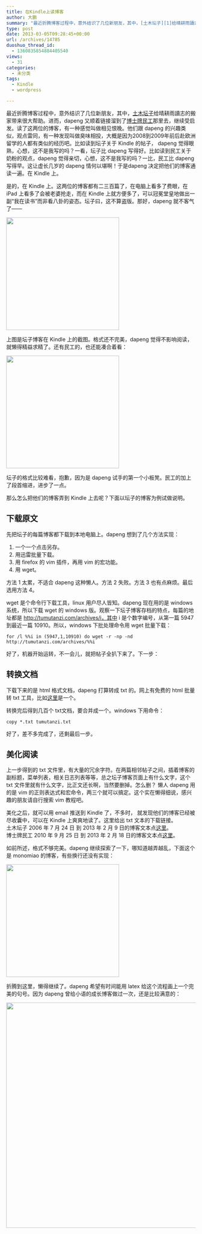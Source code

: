 ```yaml
---
title: 在Kindle上读博客
author: 大鹏
summary: "最近折腾博客过程中，意外结识了几位新朋友，其中，[土木坛子][1]给晴耕雨讀志的搬家带来很大帮助。进而，dapeng 又顺着链接溜到了[博士牌民工][2]那里去，继续受启发。读了这两位的博客，有一种感觉叫做相见恨晚。他们跟 dapeng 的兴趣类似，观点雷同，有一种发现叫做臭味相投，大概是因为2008到2009年前后赴欧洲留学的人都有类似的经历吧。比如读到坛子关于 Kindle 的帖子， dapeng 觉得眼熟，心想，这不是我写的吗？一看，坛子比 dapeng 写得好。比如读到民工关于奶粉的观点，dapeng 觉得亲切，心想，这不是我写的吗？一比，民工比 dapeng 写得早。这让虚长几岁的 dapeng 情何以堪啊！于是dapeng 决定把他们的博客通读一遍。在 Kindle 上。"
type: post
date: 2013-03-05T09:28:45+00:00
url: /archives/14785
duoshuo_thread_id:
  - 1360835854884405540
views:
  - 31
categories:
  - 未分类
tags:
  - Kindle
  - wordpress

---
```

最近折腾博客过程中，意外结识了几位新朋友，其中，[土木坛子][1]给晴耕雨讀志的搬家带来很大帮助。进而，dapeng 又顺着链接溜到了[博士牌民工][2]那里去，继续受启发。读了这两位的博客，有一种感觉叫做相见恨晚。他们跟 dapeng 的兴趣类似，观点雷同，有一种发现叫做臭味相投，大概是因为2008到2009年前后赴欧洲留学的人都有类似的经历吧。比如读到坛子关于 Kindle 的帖子， dapeng 觉得眼熟，心想，这不是我写的吗？一看，坛子比 dapeng 写得好。比如读到民工关于奶粉的观点，dapeng 觉得亲切，心想，这不是我写的吗？一比，民工比 dapeng 写得早。这让虚长几岁的 dapeng 情何以堪啊！于是dapeng 决定把他们的博客通读一遍。在 Kindle 上。

是的，在 Kindle 上。这两位的博客都有二三百篇了，在电脑上看多了费眼，在 iPad 上看多了会被老婆抢走，而在 Kindle 上就方便多了，可以冠冕堂皇地做出一副“我在读书”而非看八卦的姿态。坛子曰，这不算盗版。那好，dapeng 就不客气了——

<img src="https://qg5vba.blu.livefilestore.com/y1pJKBK3vdvpGDIsSIeliWvdgXJlTwNWUH_8_85fGipHRY9kyWP9Net4jTBB3yPDEZPu8L1mpVCAdapK_SQ4SMqpFIOFlOulNBp/2013-03-05_tumutanzi.gif" width="300" />

上图是坛子博客在 Kindle 上的截图。格式还不完美，dapeng 觉得不影响阅读，就懒得精益求精了。还有民工的，也还能凑合着看：

<img src="https://qg5vba.blu.livefilestore.com/y1piJtIy1GHwRSU9sfDI3WH_8sIwRBYdACIJIN35pIRcHetcm3mfbMX7CefbOu5vaD5L0Na4NkgqWwVHyDlhpgZT_7DOkOVVOsl/2013-03-05_yue366.gif" width="300" />

坛子的格式比较难看，抱歉，因为是 dapeng 试手的第一个小板凳。民工的加上了段首缩进，进步了一点。

那么怎么把他们的博客弄到 Kindle 上去呢？下面以坛子的博客为例试做说明。

## 下载原文

先把坛子的每篇博客都下载到本地电脑上。dapeng 想到了几个方法实现：

  1. 一个一个点击另存。
  2. 用迅雷批量下载。
  3. 用 firefox 的 vim 插件，再用 vim 的宏功能。
  4. 用 wget。

方法 1 太累，不适合 dapeng 这种懒人。方法 2 失败。方法 3 也有点麻烦。最后选用方法 4。

wget 是个命令行下载工具，linux 用户尽人皆知。dapeng 现在用的是 windows 系统，所以下载 wget 的 windows 版。观察一下坛子博客存档的特点，每篇的地址都是 http://tumutanzi.com/archives/i，其中 i 是个数字编号，从第一篇 5947 到最近一篇 10910。所以，windows 下批处理命令用 wget 批量下载：

`for /l %%i in (5947,1,10910) do wget -r -np -nd http://tumutanzi.com/archives/%%i`

好了，机器开始运转，不一会儿，就把帖子全扒下来了。下一步：

## 转换文档

下载下来的是 html 格式文档，dapeng 打算转成 txt 的。网上有免费的 html 批量转 txt 工具，比如[这里][3]是一个。

转换完后得到几百个 txt文档，要合并成一个。windows 下用命令：

`copy *.txt tumutanzi.txt`

好了，差不多完成了，还剩最后一步。

## 美化阅读

上一步得到的 txt 文件里，有大量的冗余字符。在两篇相邻帖子之间，插着博客的副标题，菜单列表，相关日志列表等等，总之坛子博客页面上有什么文字，这个 txt 文件里就有什么文字，比正文还长啊，当然要删掉。怎么删？ 懒人 dapeng 用的是 vim 的正则表达式和宏命令，两三个就可以搞定。这个实在懒得细说，感兴趣的朋友请自行搜索 vim 教程吧。

美化之后，就可以用 email 推送到 Kindle 了，不多时， 就发现他们的博客已经被尽收囊中，可以在 Kindle 上爽爽地读了。这里给出 txt 文本的下载链接。  
土木坛子 2006 年 7 月 24 日 到 2013 年 2 月 9 日的博客文本点[这里][4]。  
博士牌民工 2010 年 9 月 25 日 到 2013 年 2 月 18 日的博客文本点[这里][5]。

如前所述，格式不够完美。dapeng 继续探索了一下，哪知道越弄越乱，下面这个是 monomiao 的博客，有些换行还没有实现：

<img src="https://qg5vba.blu.livefilestore.com/y1p3TGt5zvs5TqXCjIfiE_WtlJyhT2cXjJ8hnXU2f3j8O3B-UZnD6FSnfcH4NqVWOPryyQfCobs2COGkFYQQ6kzhUrwBvbaAt4a/2013-03-05_monomiao.gif" width="300" />

折腾到这里，懒得继续了。dapeng 希望有时间能用 latex 给这个流程画上一个完美的句号。因为 dapeng 曾给小语的成长博客做过一次，还是比较满意的：

<img src="https://qg5vba.blu.livefilestore.com/y1pGBTe-j7ffzR8-aEoDfDh-_ZF9vRTPBy716XeuRrmbtqloda5i0quyDtM1PwyhtJkYBPdLmREMaHCUZwfZgkc4KyIf4lvoarL/2013-03-05_xky.jpg" width="600" />

 [1]: http://tumutanzi.com
 [2]: http://www.yue366.com/
 [3]: http://www.nirsoft.net/utils/htmlastext.html
 [4]: http://sdrv.ms/1092azU
 [5]: http://sdrv.ms/XPWB6l
